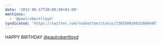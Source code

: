 ```yaml
---
date: '2012-08-17T20:08:48+01:00'
mentions:
  - '@paulrobertlloyd'
syndicated: 'https://twitter.com/roobottom/status/236550916831080448'
---
```

HAPPY BIRTHDAY [@paulrobertlloyd](https://twitter.com/@paulrobertlloyd)
